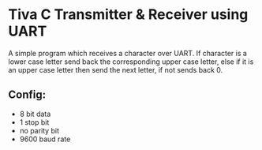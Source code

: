 # Tiva C Transmitter & Receiver using UART
A simple program which receives a character over UART. If character is a lower case letter send back the corresponding upper case letter, else if it is an upper case letter then send the next letter, if not sends back 0.

## Config:
- 8 bit data
- 1 stop bit
- no parity bit
- 9600 baud rate
